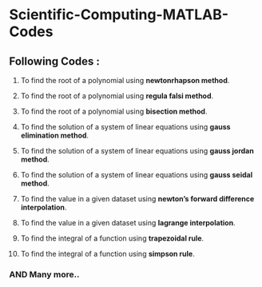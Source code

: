# Scientific-Computing-MATLAB-Codes


## Following Codes :

1. To find the root of a polynomial using **newtonrhapson method**.
2. To find the root of a polynomial using **regula falsi method**.
3. To find the root of a polynomial using **bisection method**.

4. To find the solution of a system of linear equations using **gauss elimination method**.
5. To find the solution of a system of linear equations using **gauss jordan method**.
6. To find the solution of a system of linear equations using **gauss seidal method**.

7. To find the value in a given dataset using **newton’s forward difference interpolation**.
8. To find the value in a given dataset using **lagrange interpolation**.

9. To find the integral of a function using **trapezoidal rule**.
10. To find the integral of a function using **simpson rule**.

### AND Many more..
